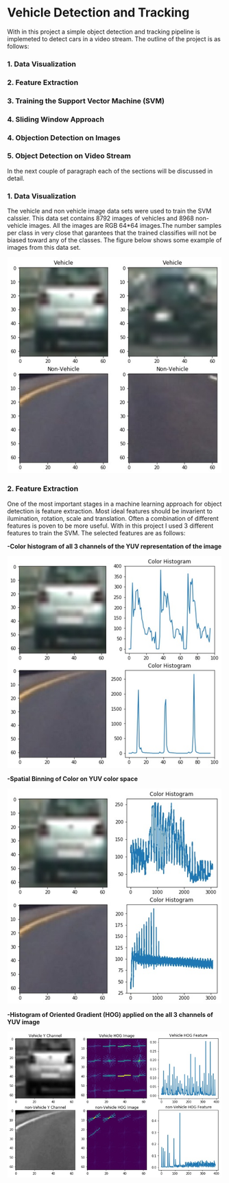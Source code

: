 # Vehicle Detection and Tracking

With in this project a simple object detection and tracking pipeline is implemeted to detect cars in a video stream. The outline of the project is as follows:

### 1. Data Visualization
### 2. Feature Extraction
### 3. Training the Support Vector Machine (SVM)
### 4. Sliding Window Approach
### 4. Objection Detection on Images
### 5. Object Detection on Video Stream

In the next couple of paragraph each of the sections will be discussed in detail.

### 1. Data Visualization

The vehicle and non vehicle image data sets were used to train the SVM calssier. This data set contains 8792 images of vehicles and 8968 non-vehicle images. All the images are RGB 64*64 images.The number samples per class in very close that garantees that the trained classifies will not be biased toward any of the classes. The figure below shows some example of images from this data set.

<img src = "./output_images/example.jpg" width = "500" hight = "400">

### 2. Feature Extraction
One of the most important stages in a machine learning approach for object detection is feature extraction. Most ideal features should be invarient to ilumination, rotation, scale and translation. Often a combination of different features is poven to be more useful. With in this project I used 3 different features to train the SVM. The selected features are as follows:

**-Color histogram of all 3 channels of the YUV representation of the image**

<img src = "./output_images/colorhist.jpg" width = "500" hight = "400">

**-Spatial Binning of Color on YUV color space**

<img src = "./output_images/binspatial.jpg" width = "500" hight = "400">

**-Histogram of Oriented Gradient (HOG) applied on the all 3 channels of YUV image** 

<img src = "./output_images/Hog.jpg" width = "500" hight = "400">
